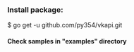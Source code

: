 ### Install package:
$ go get -u github.com/py354/vkapi.git
#### Check samples in "examples" directory